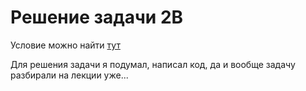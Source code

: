 # Решение задачи 2B

Условие можно найти [тут](https://contest.yandex.ru/contest/29223/problems/B/)

Для решения задачи я подумал, написал код, да и вообще задачу разбирали на лекции уже...

